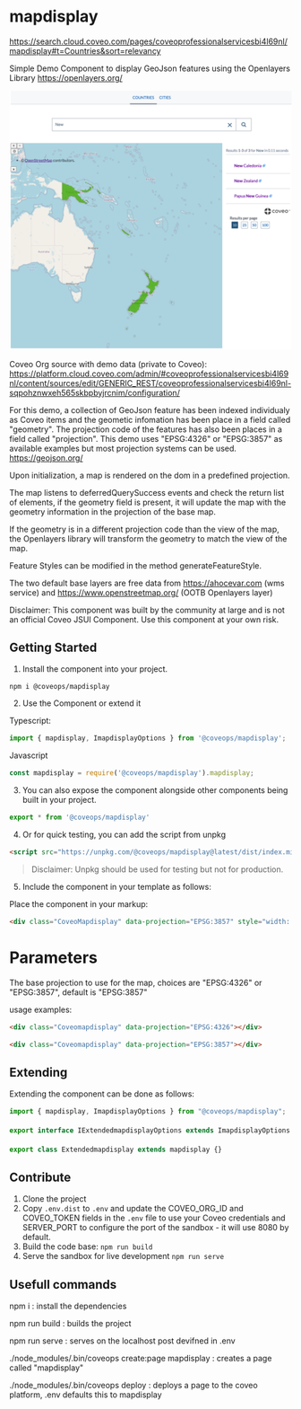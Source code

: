 # mapdisplay

https://search.cloud.coveo.com/pages/coveoprofessionalservicesbi4l69nl/mapdisplay#t=Countries&sort=relevancy

Simple Demo Component to display GeoJson features using the Openlayers Library
https://openlayers.org/

![Example](./docs/example1.png)

Coveo Org source with demo data (private to Coveo):
https://platform.cloud.coveo.com/admin/#coveoprofessionalservicesbi4l69nl/content/sources/edit/GENERIC_REST/coveoprofessionalservicesbi4l69nl-sqpohznwxeh565skbpbyjrcnim/configuration/

For this demo, a collection of GeoJson feature has been indexed individualy as Coveo items and the geometic infomation has been place in a field called "geometry". The projection code of the features has also been places in a field called "projection". This demo uses "EPSG:4326" or "EPSG:3857" as available examples but most projection systems can be used.
https://geojson.org/

Upon initialization, a map is rendered on the dom in a predefined projection.

The map listens to deferredQuerySuccess events and check the return list of elements, if the geometry field is present, it will update the map with the geometry information in the projection of the base map.

If the geometry is in a different projection code than the view of the map, the Openlayers library will transform the geometry to match the view of the map.

Feature Styles can be modified in the method generateFeatureStyle.

The two default base layers are free data from https://ahocevar.com (wms service) and https://www.openstreetmap.org/ (OOTB Openlayers layer)


Disclaimer: This component was built by the community at large and is not an official Coveo JSUI Component. Use this component at your own risk.

## Getting Started

1. Install the component into your project.

```
npm i @coveops/mapdisplay
```

2. Use the Component or extend it

Typescript:

```javascript
import { mapdisplay, ImapdisplayOptions } from '@coveops/mapdisplay';
```

Javascript

```javascript
const mapdisplay = require('@coveops/mapdisplay').mapdisplay;
```

3. You can also expose the component alongside other components being built in your project.

```javascript
export * from '@coveops/mapdisplay'
```

4. Or for quick testing, you can add the script from unpkg

```html
<script src="https://unpkg.com/@coveops/mapdisplay@latest/dist/index.min.js"></script>
```

> Disclaimer: Unpkg should be used for testing but not for production.

5. Include the component in your template as follows:

Place the component in your markup:

```html
<div class="CoveoMapdisplay" data-projection="EPSG:3857" style="width: 90%; height: 400px; display: block; position: relative; margin: auto;"></div>
```

# Parameters

The base projection to use for the map, choices are "EPSG:4326" or "EPSG:3857", default is "EPSG:3857"

usage examples:

```html
<div class="Coveomapdisplay" data-projection="EPSG:4326"></div>
```


```html
<div class="Coveomapdisplay" data-projection="EPSG:3857"></div>
```

## Extending

Extending the component can be done as follows:

```javascript
import { mapdisplay, ImapdisplayOptions } from "@coveops/mapdisplay";

export interface IExtendedmapdisplayOptions extends ImapdisplayOptions {}

export class Extendedmapdisplay extends mapdisplay {}
```

## Contribute

1. Clone the project
2. Copy `.env.dist` to `.env` and update the COVEO_ORG_ID and COVEO_TOKEN fields in the `.env` file to use your Coveo credentials and SERVER_PORT to configure the port of the sandbox - it will use 8080 by default.
3. Build the code base: `npm run build`
4. Serve the sandbox for live development `npm run serve`

## Usefull commands

npm i : install the dependencies

npm run build : builds the project

npm run serve : serves on the localhost post devifned in .env

./node_modules/.bin/coveops create:page mapdisplay : creates a page called "mapdisplay"

./node_modules/.bin/coveops deploy : deploys a page to the coveo platform, .env defaults this to mapdisplay

